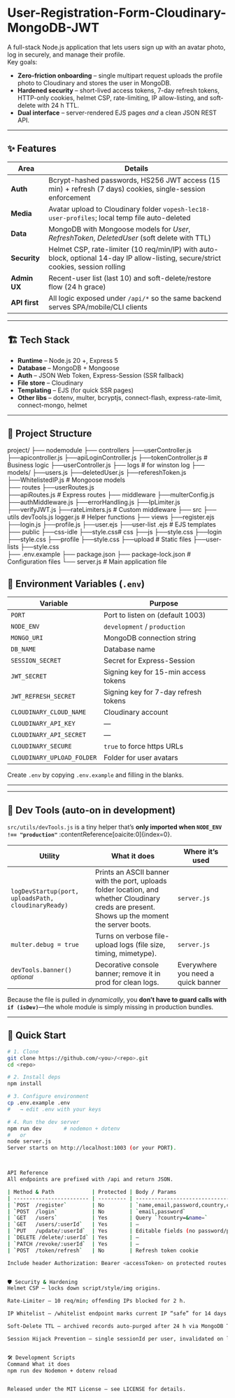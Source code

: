 # User-Registration-Form-Cloudinary-MongoDB-JWT 

A full-stack Node.js application that lets users sign up with an avatar photo, log in securely, and manage their profile.  
Key goals:

* **Zero-friction onboarding** – single multipart request uploads the profile photo to Cloudinary and stores the user in MongoDB.
* **Hardened security** – short-lived access tokens, 7-day refresh tokens, HTTP-only cookies, helmet CSP, rate-limiting, IP allow-listing, and soft-delete with 24 h TTL.
* **Dual interface** – server-rendered EJS pages *and* a clean JSON REST API.

---

## ✨ Features

| Area | Details |
|------|---------|
| **Auth** | Bcrypt-hashed passwords, HS256 JWT access (15 min) + refresh (7 days) cookies, single-session enforcement |
| **Media** | Avatar upload to Cloudinary folder `vopesh-lec18-user-profiles`; local temp file auto-deleted |
| **Data** | MongoDB with Mongoose models for *User*, *RefreshToken*, *DeletedUser* (soft delete with TTL) |
| **Security** | Helmet CSP, rate-limiter (10 req/min/IP) with auto-block, optional 14-day IP allow-listing, secure/strict cookies, session rolling |
| **Admin UX** | Recent-user list (last 10) and soft-delete/restore flow (24 h grace) |
| **API first** | All logic exposed under `/api/*` so the same backend serves SPA/mobile/CLI clients |

---

## 🏗  Tech Stack

* **Runtime** – Node.js 20 +, Express 5
* **Database** – MongoDB + Mongoose
* **Auth** – JSON Web Token, Express-Session (SSR fallback)
* **File store** – Cloudinary
* **Templating** – EJS (for quick SSR pages)
* **Other libs** – dotenv, multer, bcryptjs, connect-flash, express-rate-limit, connect-mongo, helmet

---

## 📂 Project Structure

project/
├── nodemodule
├── controllers
        ├──userController.js  
        ├──apicontroller.js 
        ├──apiLoginController.js 
        ├──tokenController.js      # Business logic
        ├──userController.js 
├── logs   # for winston log
├── models/
     ├──users.js
     ├──deletedUser.js 
     ├──refereshToken.js 
     ├──WhitelistedIP.js   # Mongoose models         
├── routes
    ├──userRoutes.js  
    ├──apiRoutes.js          # Express routes
├── middleware
    ├──multerConfig.js
    ├──authMiddleware.js
    ├──errorHandling.js
    ├──IpLimiter.js  
    ├──verifyJWT.js 
    ├──rateLimiters.js     # Custom middleware
├── src
    ├── utils
        devTools.js
        logger.js            # Helper functions
├── views
    ├──register.ejs
    ├──login.js
    ├──profile.js
    ├──user.ejs
    ├──user-list .ejs        # EJS templates
├── public
    ├──css-idle
        ├──style.css# css
    ├──js
        ├──style.css
    ├──login
        ├──style.css
    ├──profile
        ├──style.css
    ├──upload  # Static files
    ├──user-lists
        ├──style.css          
├── .env.example
├── package.json 
├── package-lock.json             # Configuration files
└── server.js             # Main application file




## 🔑 Environment Variables (`.env`)

| Variable | Purpose |
|----------|---------|
| `PORT` | Port to listen on (default 1003) |
| `NODE_ENV` | `development` / `production` |
| `MONGO_URI` | MongoDB connection string |
| `DB_NAME` | Database name |
| `SESSION_SECRET` | Secret for Express-Session |
| `JWT_SECRET` | Signing key for 15-min access tokens |
| `JWT_REFRESH_SECRET` | Signing key for 7-day refresh tokens |
| `CLOUDINARY_CLOUD_NAME` | Cloudinary account |
| `CLOUDINARY_API_KEY` | — |
| `CLOUDINARY_API_SECRET` | — |
| `CLOUDINARY_SECURE` | `true` to force https URLs |
| `CLOUDINARY_UPLOAD_FOLDER` | Folder for user avatars |

Create `.env` by copying `.env.example` and filling in the blanks.

---

---

## 👀 Dev Tools (auto-on in development)

`src/utils/devTools.js` is a tiny helper that’s **only imported when `NODE_ENV !== "production"`** :contentReference[oaicite:0]{index=0}.

| Utility | What it does | Where it’s used |
|---------|--------------|-----------------|
| `logDevStartup(port, uploadsPath, cloudinaryReady)` | Prints an ASCII banner with the port, uploads folder location, and whether Cloudinary creds are present. Shows up the moment the server boots. | `server.js` |
| `multer.debug = true`  | Turns on verbose file-upload logs (file size, timing, mimetype). | `server.js` |
| `devTools.banner()` <sup>*optional*</sup> | Decorative console banner; remove it in prod for clean logs. | Everywhere you need a quick banner |

Because the file is pulled in *dynamically*, you **don’t have to guard calls with `if (isDev)`**—the whole module is simply missing in production bundles.

---



## 🚀 Quick Start

```bash
# 1. Clone
git clone https://github.com/<you>/<repo>.git
cd <repo>

# 2. Install deps
npm install

# 3. Configure environment
cp .env.example .env
#   → edit .env with your keys

# 4. Run the dev server
npm run dev       # nodemon + dotenv
#   or
node server.js
Server starts on http://localhost:1003 (or your PORT).



API Reference
All endpoints are prefixed with /api and return JSON.

| Method & Path            | Protected | Body / Params                                                          | Purpose                                                           |
| ------------------------ | --------- | ---------------------------------------------------------------------- | ----------------------------------------------------------------- |
| `POST  /register`        | No        | `name,email,password,country,countryCode,phone`, **multipart** `photo` | Create account + upload avatar                                    |
| `POST  /login`           | No        | `email,password`                                                       | Issue access + refresh tokens (refresh token in HTTP-only cookie) |
| `GET   /users`           | Yes       | Query `?country=&name=`                                                | List users                                                        |
| `GET   /users/:userId`   | Yes       | —                                                                      | Fetch single user                                                 |
| `PUT   /update/:userId`  | Yes       | Editable fields (no password/photo)                                    | Update profile fields                                             |
| `DELETE /delete/:userId` | Yes       | —                                                                      | Soft delete (moves to `deletedUser` archive)                      |
| `PATCH /revoke/:userId`  | Yes       | —                                                                      | *Undo* delete within 24 h                                         |
| `POST  /token/refresh`   | No        | Refresh token cookie                                                   | Rotate + re-issue access token                                    |

Include header Authorization: Bearer <accessToken> on protected routes.


🛡 Security & Hardening
Helmet CSP – locks down script/style/img origins.

Rate-Limiter – 10 req/min; offending IPs blocked for 2 h.

IP Whitelist – /whitelist endpoint marks current IP “safe” for 14 days (stored hashed).

Soft-Delete TTL – archived records auto-purged after 24 h via MongoDB TTL index.

Session Hijack Prevention – single sessionId per user, invalidated on logout/login elsewhere.


🛠 Development Scripts
Command	What it does
npm run dev	Nodemon + dotenv reload


Released under the MIT License – see LICENSE for details.


